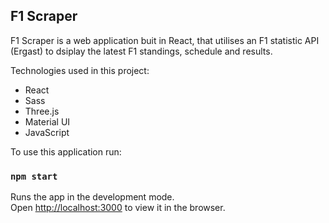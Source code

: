 

## F1 Scraper

F1 Scraper is a web application buit in React, that utilises an F1 statistic API (Ergast) to dsiplay the latest F1 standings, schedule and results.

Technologies used in this project:

* React
* Sass
* Three.js
* Material UI
* JavaScript

To use this application run:

### `npm start`

Runs the app in the development mode.<br />
Open [http://localhost:3000](http://localhost:3000) to view it in the browser.

